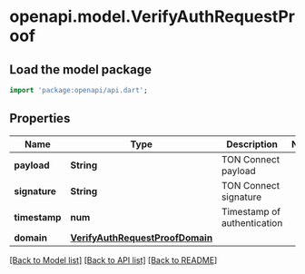 # openapi.model.VerifyAuthRequestProof

## Load the model package
```dart
import 'package:openapi/api.dart';
```

## Properties
Name | Type | Description | Notes
------------ | ------------- | ------------- | -------------
**payload** | **String** | TON Connect payload | 
**signature** | **String** | TON Connect signature | 
**timestamp** | **num** | Timestamp of authentication | 
**domain** | [**VerifyAuthRequestProofDomain**](VerifyAuthRequestProofDomain.md) |  | 

[[Back to Model list]](../README.md#documentation-for-models) [[Back to API list]](../README.md#documentation-for-api-endpoints) [[Back to README]](../README.md)


